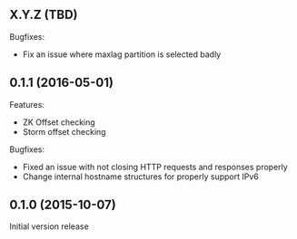 ## X.Y.Z (TBD)

Bugfixes:
  - Fix an issue where maxlag partition is selected badly

## 0.1.1 (2016-05-01)

Features:
  - ZK Offset checking
  - Storm offset checking

Bugfixes:
  - Fixed an issue with not closing HTTP requests and responses properly
  - Change internal hostname structures for properly support IPv6

## 0.1.0 (2015-10-07)

Initial version release

